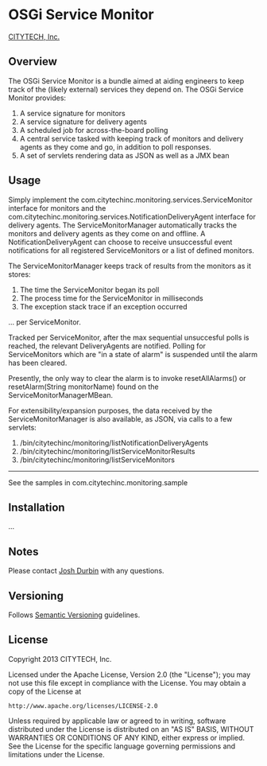 # OSGi Service Monitor

[CITYTECH, Inc.](http://www.citytechinc.com)

## Overview

The OSGi Service Monitor is a bundle aimed at aiding engineers to keep track of the (likely external) services they depend on. The OSGi Service Monitor provides:

1. A service signature for monitors
2. A service signature for delivery agents
3. A scheduled job for across-the-board polling
4. A central service tasked with keeping track of monitors and delivery agents as they come and go, in addition to poll responses.
5. A set of servlets rendering data as JSON as well as a JMX bean 

## Usage

Simply implement the com.citytechinc.monitoring.services.ServiceMonitor interface for monitors and the com.citytechinc.monitoring.services.NotificationDeliveryAgent interface for delivery agents. The ServiceMonitorManager automatically tracks the monitors and delivery agents as they come on and offline. A NotificationDeliveryAgent can choose to receive unsuccessful event notifications for all registered ServiceMonitors or a list of defined monitors.

The ServiceMonitorManager keeps track of results from the monitors as it stores:

1. The time the ServiceMonitor began its poll
2. The process time for the ServiceMonitor in milliseconds
3. The exception stack trace if an exception occurred

... per ServiceMonitor.

Tracked per ServiceMonitor, after the max sequential unsuccesful polls is reached, the relevant DeliveryAgents are notified. Polling for ServiceMonitors which are "in a state of alarm" is suspended until the alarm has been cleared.

Presently, the only way to clear the alarm is to invoke resetAllAlarms() or resetAlarm(String monitorName) found on the ServiceMonitorManagerMBean.

For extensibility/expansion purposes, the data received by the ServiceMonitorManager is also available, as JSON, via calls to a few servlets:

1. /bin/citytechinc/monitoring/listNotificationDeliveryAgents
2. /bin/citytechinc/monitoring/listServiceMonitorResults
3. /bin/citytechinc/monitoring/listServiceMonitors

---

See the samples in com.citytechinc.monitoring.sample

## Installation

...

## Notes

Please contact [Josh Durbin](mailto:jdurbin@citytechinc.com) with any questions.

## Versioning

Follows [Semantic Versioning](http://semver.org/) guidelines.

## License

Copyright 2013 CITYTECH, Inc.

Licensed under the Apache License, Version 2.0 (the "License");
you may not use this file except in compliance with the License.
You may obtain a copy of the License at

    http://www.apache.org/licenses/LICENSE-2.0

Unless required by applicable law or agreed to in writing, software
distributed under the License is distributed on an "AS IS" BASIS,
WITHOUT WARRANTIES OR CONDITIONS OF ANY KIND, either express or implied.
See the License for the specific language governing permissions and
limitations under the License.
